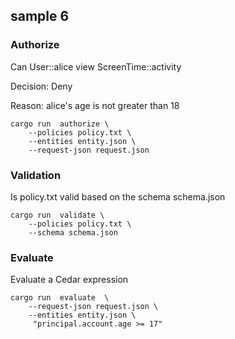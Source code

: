 ## sample 6

### Authorize

 Can User::alice  view ScreenTime::activity

 Decision: Deny

 Reason: alice's age is not greater than 18

```
cargo run  authorize \
    --policies policy.txt \
    --entities entity.json \
    --request-json request.json
```


### Validation

Is policy.txt valid based on the schema schema.json

```
cargo run  validate \
    --policies policy.txt \
    --schema schema.json
```

### Evaluate

Evaluate a Cedar expression

```
cargo run  evaluate  \
    --request-json request.json \
    --entities entity.json \
     "principal.account.age >= 17"
```